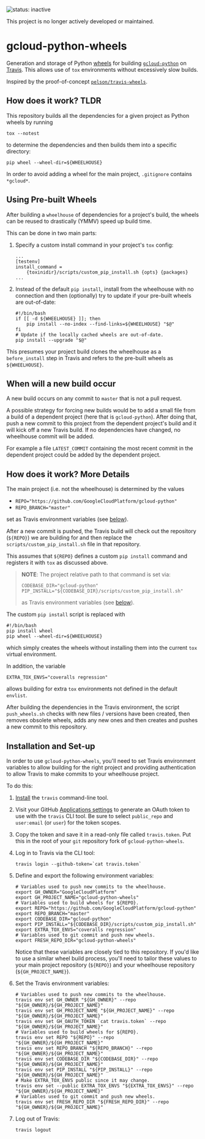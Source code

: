![status: inactive](https://img.shields.io/badge/status-inactive-red.svg)

This project is no longer actively developed or maintained.

gcloud-python-wheels
====================

Generation and storage of Python [wheels][1] for building
[`gcloud-python`][2] on [Travis][3]. This allows use of `tox`
environments without excessively slow builds.

Inspired by the proof-of-concept [`pelson/travis-wheels`][4].

## How does it work? TLDR

This repository builds all the dependencies for a given project
as Python wheels by running

```
tox --notest
```

to determine the dependencies and then builds them into a
specific directory:

```
pip wheel --wheel-dir=${WHEELHOUSE}
```

In order to avoid adding a wheel for the main project, `.gitignore`
contains `*gcloud*`.

## Using Pre-built Wheels

After building a `wheelhouse` of dependencies for a project's build,
the wheels can be reused to drastically (YMMV) speed up build time.

This can be done in two main parts:

1. Specify a custom install command in your project's `tox` config:

   ```
   ...
   [testenv]
   install_command =
       {toxinidir}/scripts/custom_pip_install.sh {opts} {packages}
   ...
   ```

2. Instead of the default `pip install`, install from the wheelhouse
   with no connection and then (optionally) try to update if your pre-built
   wheels are out-of-date:

   ```
   #!/bin/bash
   if [[ -d ${WHEELHOUSE} ]]; then
       pip install --no-index --find-links=${WHEELHOUSE} "$@"
   fi
   # Update if the locally cached wheels are out-of-date.
   pip install --upgrade "$@"
   ```

This presumes your project build clones the wheelhouse
as a `before_install` step in Travis and refers to the pre-built wheels
as `${WHEELHOUSE}`.

## When will a new build occur

A new build occurs on any commit to `master` that is not a pull request.

A possible strategy for forcing new builds would be to add a small file
from a build of a dependent project (here that is `gcloud-python`).
After doing that, push a new commit to this project from the dependent
project's build and it will kick off a new Travis build. If no
dependencies have changed, no wheelhouse commit will be added.

For example a file `LATEST_COMMIT` containing the most recent commit in
the dependent project could be added by the dependent project.

## How does it work? More Details

The main project (i.e. not the wheelhouse) is determined by the values

- `REPO="https://github.com/GoogleCloudPlatform/gcloud-python"`
- `REPO_BRANCH="master"`

set as Travis environment variables (see [below](#installation-and-set-up)).

After a new commit is pushed, the Travis build will check out the
repository (`${REPO}`) we are building for and then replace the
`scripts/custom_pip_install.sh` file in that repository.

This assumes that `${REPO}` defines a custom `pip install` command
and registers it with `tox` as discussed above.

> **NOTE**: The project relative path to that command is set via:
>
> ```
> CODEBASE_DIR="gcloud-python"
> PIP_INSTALL="${CODEBASE_DIR}/scripts/custom_pip_install.sh"
> ```
>
> as Travis environment variables (see [below](#installation-and-set-up)).

The custom `pip install` script is replaced with

```
#!/bin/bash
pip install wheel
pip wheel --wheel-dir=${WHEELHOUSE}
```

which simply creates the wheels without installing them into
the current `tox` virtual environment.

In addition, the variable

```
EXTRA_TOX_ENVS="coveralls regression"
```

allows building for extra `tox` environments not defined in the
default `envlist`.

After building the dependencies in the Travis environment, the script
`push_wheels.sh` checks with new files / versions have been created,
then removes obsolete wheels, adds any new ones and then creates
and pushes a new commit to this repository.

## Installation and Set-up

In order to use `gcloud-python-wheels`, you'll need to set Travis
environment variables to allow building for the right project
and providing authentication to allow Travis to make commits
to your wheelhouse project.

To do this:

1. [Install][6] the `travis` command-line tool.

1. Visit your GitHub [Applications settings][5] to generate an OAuth token
   to use with the `travis` CLI tool. Be sure to select `public_repo`
   and `user:email` (or `user`) for the token scopes.

1. Copy the token and save it in a read-only file called `travis.token`.
   Put this in the root of your `git` repository fork of
   `gcloud-python-wheels`.

1. Log in to Travis via the CLI tool:

   ```
   travis login --github-token=`cat travis.token`
   ```

1. Define and export the following environment variables:

   ```
   # Variables used to push new commits to the wheelhouse.
   export GH_OWNER="GoogleCloudPlatform"
   export GH_PROJECT_NAME="gcloud-python-wheels"
   # Variables used to build wheels for ${REPO}.
   export REPO="https://github.com/GoogleCloudPlatform/gcloud-python"
   export REPO_BRANCH="master"
   export CODEBASE_DIR="gcloud-python"
   export PIP_INSTALL="${CODEBASE_DIR}/scripts/custom_pip_install.sh"
   export EXTRA_TOX_ENVS="coveralls regression"
   # Variables used to git commit and push new wheels.
   export FRESH_REPO_DIR="gcloud-python-wheels"
   ```

   Notice that these variables are closely tied to this repository. If
   you'd like to use a similar wheel build process, you'll need to
   tailor these values to your main project repository (`${REPO}`) and
   your wheelhouse repository (`${GH_PROJECT_NAME}`).

1. Set the Travis environment variables:

   ```
   # Variables used to push new commits to the wheelhouse.
   travis env set GH_OWNER "${GH_OWNER}" --repo "${GH_OWNER}/${GH_PROJECT_NAME}"
   travis env set GH_PROJECT_NAME "${GH_PROJECT_NAME}" --repo "${GH_OWNER}/${GH_PROJECT_NAME}"
   travis env set GH_OAUTH_TOKEN `cat travis.token` --repo "${GH_OWNER}/${GH_PROJECT_NAME}"
   # Variables used to build wheels for ${REPO}.
   travis env set REPO "${REPO}" --repo "${GH_OWNER}/${GH_PROJECT_NAME}"
   travis env set REPO_BRANCH "${REPO_BRANCH}" --repo "${GH_OWNER}/${GH_PROJECT_NAME}"
   travis env set CODEBASE_DIR "${CODEBASE_DIR}" --repo "${GH_OWNER}/${GH_PROJECT_NAME}"
   travis env set PIP_INSTALL "${PIP_INSTALL}" --repo "${GH_OWNER}/${GH_PROJECT_NAME}"
   # Make EXTRA_TOX_ENVS public since it may change.
   travis env set --public EXTRA_TOX_ENVS "${EXTRA_TOX_ENVS}" --repo "${GH_OWNER}/${GH_PROJECT_NAME}"
   # Variables used to git commit and push new wheels.
   travis env set FRESH_REPO_DIR "${FRESH_REPO_DIR}" --repo "${GH_OWNER}/${GH_PROJECT_NAME}"
   ```

1. Log out of Travis:

   ```
   travis logout
   ```

[1]: http://pythonwheels.com/
[2]: https://github.com/GoogleCloudPlatform/gcloud-python
[3]: https://travis-ci.org
[4]: https://github.com/pelson/travis-wheels
[5]: https://github.com/settings/tokens/new
[6]: https://github.com/travis-ci/travis.rb#installation
